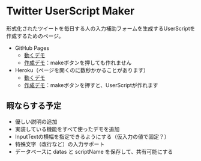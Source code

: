 # Twitter UserScript Maker

形式化されたツイートを毎日する人の入力補助フォームを生成するUserScriptを作成するためのページ。

- GitHub Pages
  - [動くデモ](https://horyu.github.io/TwitterUserScriptMaker/public/demo.html)
  - [作成デモ](https://horyu.github.io/TwitterUserScriptMaker/public/index.html)：makeボタンを押しても作れません
- Heroku（ページを開くのに数秒かかることがあります）
  - [動くデモ](https://twitter-userscript-maker.herokuapp.com/demo.html)
  - [作成デモ](https://twitter-userscript-maker.herokuapp.com/index.html)：makeボタンを押すと、UserScriptが作れます

## 暇ならする予定

- 優しい説明の追加
- 実装している機能をすべて使ったデモを追加
- InputTextの横幅を指定できるようにする（仮入力の値で固定？）
- 特殊文字（改行など）の入力サポート
- データベースに datas と scriptName を保存して、共有可能にする
